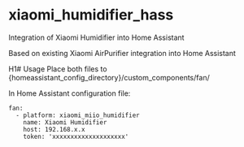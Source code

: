# xiaomi_humidifier_hass
Integration of Xiaomi Humidifier into Home Assistant

Based on existing Xiaomi AirPurifier integration into Home Assistant

H1# Usage
Place both files to {homeassistant_config_directory}/custom_components/fan/

In Home Assistant configuration file:
```
fan:
  - platform: xiaomi_miio_humidifier
    name: Xiaomi Humidifier
    host: 192.168.x.x
    token: 'xxxxxxxxxxxxxxxxxxxx'
```
 

